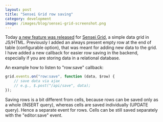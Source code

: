```yaml
---
layout: post
title: "Sensei Grid row saving"
category: development
image: /images/blog/sensei-grid-screenshot.png
---
```


Today [a new feature was released](https://github.com/datazenit/sensei-grid/releases/tag/v0.1.5) for [Sensei Grid](https://github.com/datazenit/sensei-grid), a simple data grid in JS/HTML. Previously I added an always present empty row at the end of table (configurable option), that was meant for adding new data to the grid. I have added a new callback for easier row saving in the backend, especially if you are storing data in a relational database. 

<!-- more -->

An example how to listen to "row:save" callback: 

```javascript
grid.events.on("row:save", function (data, $row) { 
	// save data via ajax 
	// e.g., $.post("/api/save", data);
});
```

Saving rows is a bit different from cells, because rows can be saved only as a whole (INSERT query), whereas cells are saved individually (UPDATE query). Hence a separate event for rows. Cells can be still saved separately with the "editor:save" event.
